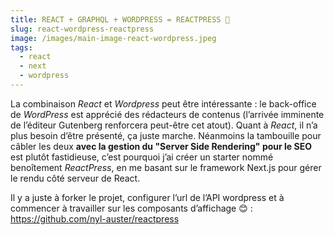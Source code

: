 ```yaml
---
title: REACT + GRAPHQL + WORDPRESS = REACTPRESS 💛
slug: react-wordpress-reactpress
image: /images/main-image-react-wordpress.jpeg
tags:
  - react
  - next
  - wordpress
---
```


La combinaison _React_ et _Wordpress_ peut être intéressante : le back-office de _WordPress_ est apprécié des rédacteurs de contenus (l’arrivée imminente de l’éditeur Gutenberg renforcera peut-être cet atout). Quant à _React_, il n’a plus besoin d’être présenté, ça juste marche. Néanmoins la tambouille pour câbler les deux **avec la gestion du "Server Side Rendering" pour le SEO** est plutôt fastidieuse, c’est pourquoi j’ai créer un starter nommé benoîtement _ReactPress_, en me basant sur le framework Next.js pour gérer le rendu côté serveur de React.

Il y a juste à forker le projet, configurer l’url de l’API wordpress et à commencer à travailler sur les composants d’affichage 😊 : https://github.com/nyl-auster/reactpress
